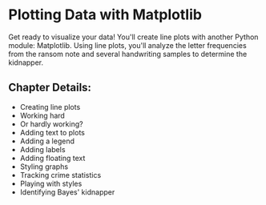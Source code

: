 # Plotting Data with Matplotlib
Get ready to visualize your data! You'll create line plots with another Python module: Matplotlib. Using line plots, you'll analyze the letter frequencies from the ransom note and several handwriting samples to determine the kidnapper.
## Chapter Details:
* Creating line plots
* Working hard
* Or hardly working?
* Adding text to plots
* Adding a legend
* Adding labels
* Adding floating text
* Styling graphs
* Tracking crime statistics
* Playing with styles
* Identifying Bayes' kidnapper

